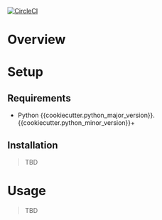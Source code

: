[![CircleCI](https://circleci.com/gh/{{cookiecutter.github_username}}/{{cookiecutter.github_repo}.svg?style=svg)](https://circleci.com/gh/{{cookiecutter.github_username}}/{{cookiecutter.github_repo})

# Overview

# Setup

## Requirements

* Python {{cookiecutter.python_major_version}}.{{cookiecutter.python_minor_version}}+

## Installation

> TBD

# Usage

> TBD
